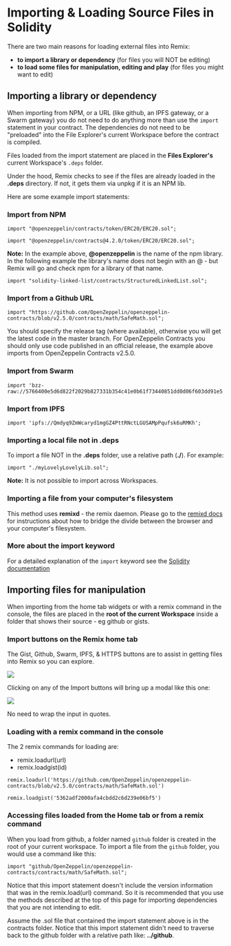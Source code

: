 Importing & Loading Source Files in Solidity
==================================

There are two main reasons for loading external files into Remix:
- **to import a library or dependency** (for files you will NOT be editing)
- **to load some files for manipulation, editing and play** (for files you might want to edit)

## Importing a library or dependency

When importing from NPM, or a URL (like github, an IPFS gateway, or a Swarm gateway) you do not need to do anything more than use the `import` statement in your contract. The dependencies do not need to be "preloaded" into the File Explorer's current Workspace before the contract is compiled.

Files loaded from the import statement are placed in the **Files Explorer's** current Workspace's `.deps` folder. 

Under the hood, Remix checks to see if the files are already loaded in the **.deps** directory.  If not, it gets them via unpkg if it is an NPM lib.

Here are some example import statements:

### Import from NPM
```
import "@openzeppelin/contracts/token/ERC20/ERC20.sol";
```

```
import "@openzeppelin/contracts@4.2.0/token/ERC20/ERC20.sol";
```

**Note:** In the example above, **@openzeppelin** is the name of the npm library.  In the following example the library's name does not begin with an @ - but Remix will go and check npm for a library of that name.

```
import "solidity-linked-list/contracts/StructuredLinkedList.sol";
```

### Import from a Github URL
```
import "https://github.com/OpenZeppelin/openzeppelin-contracts/blob/v2.5.0/contracts/math/SafeMath.sol";
```
You should specify the release tag (where available), otherwise you will get the latest code in the master branch.  For OpenZeppelin Contracts you should only use code published in an official release, the example above imports from OpenZeppelin Contracts v2.5.0.

### Import from Swarm

```
import 'bzz-raw://5766400e5d6d822f2029b827331b354c41e0b61f73440851dd0d06f603dd91e5';
```

### Import from IPFS

```
import 'ipfs://Qmdyq9ZmWcaryd1mgGZ4PttRNctLGUSAMpPqufsk6uRMKh';
```

### Importing a local file not in .deps

To import a file NOT in the **.deps** folder, use a relative path (**./**). For example:

```
import "./myLovelyLovelyLib.sol";
```

**Note:** It is not possible to import across Workspaces.

### Importing a file from your computer's filesystem

This method uses **remixd** - the remix daemon.  Please go to the [remixd docs](remixd.html) for instructions about how to bridge the divide between the browser and your computer's filesystem.

### More about the import keyword
For a detailed explanation of the `import` keyword see the
[Solidity documentation](https://docs.soliditylang.org/en/latest/layout-of-source-files.html?highlight=import#importing-other-source-files)


## Importing files for manipulation
When importing from the home tab widgets or with a remix command in the console, the files are placed in the **root of the current Workspace** inside a folder that shows their source - eg github or gists.

### Import buttons on the Remix home tab
The Gist, Github, Swarm, IPFS, & HTTPS buttons are to assist in getting files into Remix so you can explore.

![](images/a-import-from.png)

Clicking on any of the Import buttons will bring up a modal like this one:

![](images/a-gist-modal.png)

No need to wrap the input in quotes.
### Loading with a remix command in the console 
The 2 remix commands for loading are:
- remix.loadurl(url)
- remix.loadgist(id)

```
remix.loadurl('https://github.com/OpenZeppelin/openzeppelin-contracts/blob/v2.5.0/contracts/math/SafeMath.sol')
```

```
remix.loadgist('5362adf2000afa4cbdd2c6d239e06bf5')
```
### Accessing files loaded from the Home tab or from a remix command

When you load from github, a folder named `github` folder is created in the root of your current workspace.  To import a file from the `github` folder, you would use a command like this:

```
import "github/OpenZeppelin/openzeppelin-contracts/contracts/math/SafeMath.sol";
```

Notice that this import statement doesn't include the version information that was in the remix.load(url) command.  So it is recommended that you use the methods described at the top of this page for importing dependencies that you are not intending to edit.

Assume the .sol file that contained the import statement above is in the contracts folder. Notice that this import statement didn't need to traverse back to the github folder with a relative path like: **../github**.

